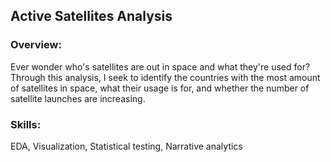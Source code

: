 ## Active Satellites Analysis
### Overview: 
Ever wonder who's satellites are out in space and what they're used for? Through this analysis, I seek to identify the countries with the most amount of satellites in space, what their usage is for, and whether the number of satellite launches are increasing.

### Skills: 
EDA, Visualization, Statistical testing, Narrative analytics
